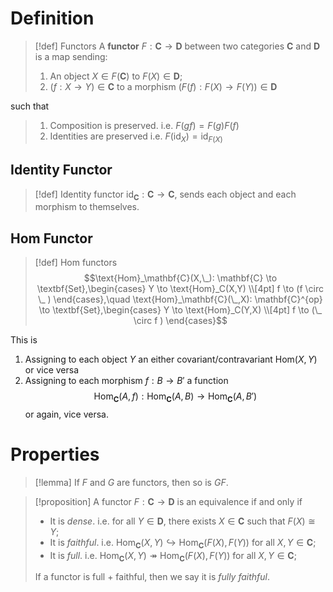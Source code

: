 # Definition

>[!def] Functors
>A **functor** $F:\mathbf{C} \to \mathbf{D}$  between two categories $\mathbf{C}$ and $\mathbf{D}$ is a map sending:
>1. An object $X \in F(\mathbf{C})$ to $F(X) \in \mathbf{D}$;
>2. $(f: X\to Y) \in \mathbf{C}$ to a morphism $(F(f): F(X) \to F(Y)) \in \mathbf{D}$ 
>   
such that
>1. Composition is preserved. i.e. $F(gf) = F(g)F(f)$
>2. Identities are preserved i.e. $F({\text{id}_{X}}) = \text{id}_{F(X)}$
>

## Identity Functor

>[!def] Identity functor
>$\text{id}_{\mathbf{C}}: \mathbf{C} \to \mathbf{C}$, sends each object and each morphism to themselves.

## $\text{Hom}$ Functor

>[!def] $\text{Hom}$ functors
>$$\text{Hom}_\mathbf{C}(X,\_): \mathbf{C} \to \textbf{Set},\begin{cases}
Y \to \text{Hom}_C(X,Y)  \\[4pt]
f \to (f \circ \_ )
\end{cases},\quad \text{Hom}_\mathbf{C}(\_,X): \mathbf{C}^{op} \to \textbf{Set},\begin{cases}
Y \to \text{Hom}_C(Y,X)  \\[4pt]
f \to (\_ \circ f )
\end{cases}$$

This is 
1. Assigning to each object $Y$ an either covariant/contravariant $\text{Hom}(X,Y)$ or vice versa
2. Assigning to each morphism $f:B \to B'$ a function$$\text{Hom}_\mathbf{C}(A,f): \text{Hom}_\mathbf{C}(A,B) \to \text{Hom}_\mathbf{C}(A,B')$$
	or again, vice versa.


# Properties

>[!lemma] 
>If $F$ and $G$ are functors, then so is $GF$.

>[!proposition] 
>A functor $F:\mathbf{C} \to \mathbf{D}$ is an equivalence if and only if
>- It is *dense*. i.e. for all $Y \in \mathbf{D}$, there exists $X \in \mathbf{C}$ such that $F(X) \cong Y$;
>- It is *faithful*. i.e. $\text{Hom}_\mathbf{C}(X,Y) \hookrightarrow \text{Hom}_\mathbf{C}(F(X),F(Y))$ for all $X,Y \in \mathbf{C}$;
>- It is *full*. i.e. $\text{Hom}_\mathbf{C}(X,Y) \twoheadrightarrow \text{Hom}_\mathbf{C}(F(X),F(Y))$ for all $X,Y \in \mathbf{C}$;
>
>If a functor is full + faithful, then we say it is *fully faithful*.












  